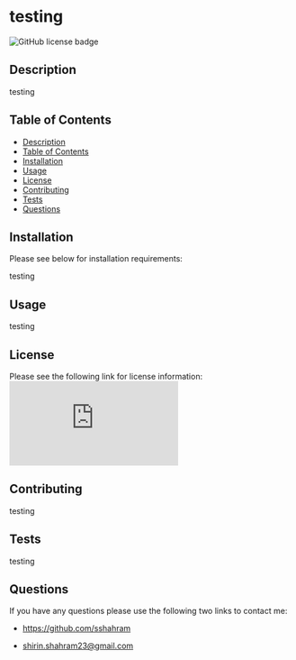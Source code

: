 # testing

![GitHub license badge](https://img.shields.io/badge/license-GNU-blue.svg)

## Description

testing
## Table of Contents
* [Description](#description)
* [Table of Contents](#table-of-contents)
* [Installation](#installation)
* [Usage](#usage)
* [License](#license)
* [Contributing](#contributing)
* [Tests](#tests)
* [Questions](#questions)

## Installation
Please see below for installation requirements:

testing


## Usage
testing

## License
Please see the following link for license information: 
![GitHub-license](https://raw.githubusercontent.com/sshahram/readme-generator/develop/utils/license-GNU.txt)

## Contributing
testing

## Tests
testing

## Questions
If you have any questions please use the following two links to contact me:

* https://github.com/sshahram

* shirin.shahram23@gmail.com

